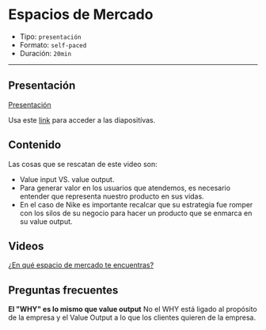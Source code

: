 # Espacios de Mercado

* Tipo: `presentación`
* Formato: `self-paced`
* Duración: `20min`

***

## Presentación

[Presentación](https://docs.google.com/presentation/d/e/2PACX-1vSLuPcCFEHRdw65T1lVY2Hke_S4fcdWwBzk6_vwBT38TRkENLOXzjNwZvPk9JsADbHzTbtSqIn66psD/pub?start=false&loop=false&delayms=3000)

Usa este [link](https://docs.google.com/presentation/d/1-SgVghogOwuE1FGAA7nnDpkdMMB5Y0kVZOaNMW2Eyng/edit#slide=id.g38113bfa8e_0_0)
para acceder a las diapositívas.

## Contenido

Las cosas que se rescatan de este video son:

* Value input VS. value output.
* Para generar valor en los usuarios que atendemos, es necesario entender que
  representa nuestro producto en sus vidas.
* En el caso de Nike es importante recalcar que su estrategia fue
  romper con los silos de su negocio para hacer un producto que se enmarca en su
  value output.

## Videos

[¿En qué espacio de mercado te encuentras?](https://www.useloom.com/share/cde507e3a27544c99696fc565d6cdfa9)

## Preguntas frecuentes

**El "WHY" es lo mismo que value output**
No el WHY está ligado al propósito de la empresa y el Value Output a lo que los
clientes quieren de la empresa.
